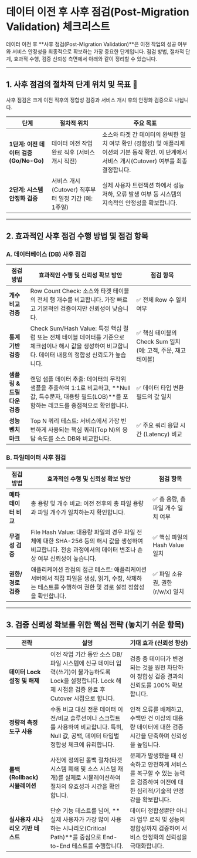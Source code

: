 # 데이터 이전 후 사후 점검(Post-Migration Validation) 체크리스트

데이터 이전 후 **사후 점검(Post-Migration Validation)**은 이전 작업의 성공 여부와 서비스 안정성을 최종적으로 확보하는 가장 중요한 단계입니다. 점검 방법, 절차적 단계, 효과적 수행, 검증 신뢰성 측면에서 아래와 같이 정리할 수 있습니다.

---

## 1. 사후 점검의 절차적 단계 위치 및 목표 🎯

사후 점검은 크게 이전 직후의 정합성 검증과 서비스 개시 후의 안정화 검증으로 나뉩니다.

| 단계 | 절차적 위치 | 주요 목표 |
|------|-------------|-----------|
| **1단계: 이전 데이터 검증 (Go/No-Go)** | 데이터 이전 작업 완료 직후 (서비스 개시 직전) | 소스와 타겟 간 데이터의 완벽한 일치 여부 확인 (정합성) 및 애플리케이션의 기본 동작 확인. 이 단계에서 서비스 개시(Cutover) 여부를 최종 결정합니다. |
| **2단계: 시스템 안정화 검증** | 서비스 개시(Cutover) 직후부터 일정 기간 (예: 1주일) | 실제 사용자 트랜잭션 하에서 성능 저하, 오류 발생 여부 등 시스템의 지속적인 안정성을 확보합니다. |

---

## 2. 효과적인 사후 점검 수행 방법 및 점검 항목

### A. 데이터베이스 (DB) 사후 점검

| 점검 방법 | 효과적인 수행 및 신뢰성 확보 방안 | 점검 항목 |
|-----------|-----------------------------------|-----------|
| **개수 비교 검증** | Row Count Check: 소스와 타겟 테이블의 전체 행 개수를 비교합니다. 가장 빠르고 기본적인 검증이지만 신뢰성이 낮습니다. | ✅ 전체 Row 수 일치 여부 |
| **통계 기반 검증** | Check Sum/Hash Value: 특정 핵심 컬럼 또는 전체 테이블 데이터를 기준으로 체크섬이나 해시 값을 생성하여 비교합니다. 데이터 내용의 정합성 신뢰도가 높습니다. | ✅ 핵심 테이블의 Check Sum 일치 (예: 고객, 주문, 재고 테이블) |
| **샘플링 & 드릴다운 검증** | 랜덤 샘플 데이터 추출: 데이터의 무작위 샘플을 추출하여 1:1로 비교하고, **Null 값, 특수문자, 대용량 필드(LOB)**를 포함하는 레코드를 중점적으로 확인합니다. | ✅ 데이터 타입 변환 필드의 값 일치 |
| **성능 벤치마크** | Top N 쿼리 테스트: 서비스에서 가장 빈번하게 사용되는 핵심 쿼리(Top N)의 응답 속도를 소스 DB와 비교합니다. | ✅ 주요 쿼리 응답 시간 (Latency) 비교 |

### B. 파일데이터 사후 점검

| 점검 방법 | 효과적인 수행 및 신뢰성 확보 방안 | 점검 항목 |
|-----------|-----------------------------------|-----------|
| **메타데이터 비교** | 총 용량 및 개수 비교: 이전 전후의 총 파일 용량과 파일 개수가 일치하는지 확인합니다. | ✅ 총 용량, 총 파일 개수 일치 여부 |
| **무결성 검증** | File Hash Value: 대용량 파일의 경우 파일 전체에 대한 SHA-256 등의 해시 값을 생성하여 비교합니다. 전송 과정에서의 데이터 변조나 손상 여부 신뢰성이 높습니다. | ✅ 핵심 파일의 Hash Value 일치 |
| **권한/경로 검증** | 애플리케이션 관점의 접근 테스트: 애플리케이션 서버에서 직접 파일을 생성, 읽기, 수정, 삭제하는 테스트를 수행하여 권한 및 경로 설정 정합성을 확인합니다. | ✅ 파일 소유권, 권한(r/w/x) 일치 |

---

## 3. 검증 신뢰성 확보를 위한 핵심 전략 (놓치기 쉬운 항목)

| 전략 | 설명 | 기대 효과 (신뢰성 향상) |
|------|-------|-----------------------|
| **데이터 Lock 설정 및 해제** | 이전 작업 기간 동안 소스 DB/파일 시스템에 신규 데이터 입력(쓰기)이 불가능하도록 Lock을 설정합니다. Lock 해제 시점은 검증 완료 후 Cutover 시점으로 합니다. | 검증 중 데이터가 변경되는 것을 원천 차단하여 정합성 검증 결과의 신뢰도를 100% 확보합니다. |
| **정량적 측정 도구 사용** | 수동 비교 대신 전문 데이터 이전/비교 솔루션이나 스크립트를 사용하여 비교합니다. 특히, Null 값, 공백, 데이터 타입별 정합성 체크에 유리합니다. | 인적 오류를 배제하고, 수백만 건 이상의 대용량 데이터에 대한 검증 시간을 단축하며 신뢰성을 높입니다. |
| **롤백(Rollback) 시뮬레이션** | 사전에 정의된 롤백 절차(타겟 시스템 폐쇄 및 소스 시스템 재개)를 실제로 시뮬레이션하여 절차의 유효성과 시간을 확인합니다. | 문제가 발생했을 때 신속하고 안전하게 서비스를 복구할 수 있는 능력을 검증하여 이전에 대한 심리적/기술적 안정감을 확보합니다. |
| **실사용자 시나리오 기반 테스트** | 단순 기능 테스트를 넘어, **실제 사용자가 가장 많이 사용하는 시나리오(Critical Path)**를 중심으로 End-to-End 테스트를 수행합니다. | 데이터 정합성뿐만 아니라 업무 로직 및 성능의 정합성까지 검증하여 서비스 안정화의 신뢰성을 극대화합니다. |
